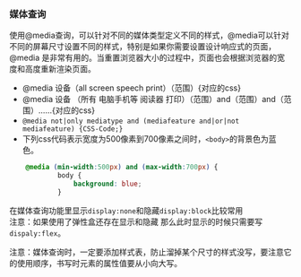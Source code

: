 ### 媒体查询
使用@media查询，可以针对不同的媒体类型定义不同的样式，@media可以针对不同的屏幕尺寸设置不同的样式，特别是如果你需要设置设计响应式的页面，@media 是非常有用的。当重置浏览器大小的过程中，页面也会根据浏览器的宽度和高度重新渲染页面。

- @media 设备（all screen speech print）（范围）{对应的css}
- @media 设备 （所有 电脑手机等 阅读器 打印）（范围）and（范围）and（范围）......{对应的css}
- `@media not|only mediatype and (mediafeature and|or|not mediafeature) {CSS-Code;}`
- 下列css代码表示宽度为500像素到700像素之间时，`<body>`的背景色为蓝色。
```css
	@media (min-width:500px) and (max-width:700px) {
            body {
                background: blue;
            }
```

在媒体查询功能里显示`display:none`和隐藏`display:block`比较常用   
注意：如果使用了弹性盒还存在显示和隐藏  那么此时显示的时候只需要写`dispaly:flex`。

注意：媒体查询时，一定要添加样式表，防止溜掉某个尺寸的样式没写，要注意它的使用顺序，书写时元素的属性值要从小向大写。